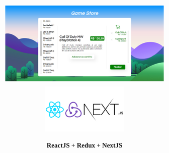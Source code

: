 <p align="center"><img src="./assets/game-store.png" /></p>
<p align="center"><img style="max-height: 50%; max-width: 50%;" src="./assets/react-redux-next.png" /></p>
<h2 align="center" style="font-family: Fira Code">ReactJS + Redux + NextJS</h2>